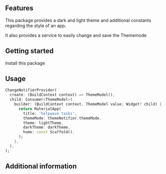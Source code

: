 ## Features

This package provides a dark and light theme and additional constants regarding the style of an app.

It also provides a service to easily change and save the Thememode

## Getting started

Install this package

## Usage

```dart
ChangeNotifierProvider(
  create: (BuildContext context) => ThemeModel(),
  child: Consumer<ThemeModel>(
    builder: (BuildContext context, ThemeModel value, Widget? child) {
      return MaterialApp(
        title: 'helpwave tasks',
        themeMode: themeNotifier.themeMode,
        theme: lightTheme,
        darkTheme: darkTheme,
        home: const Scaffold(),
      );
    },
  ),
);
```

## Additional information


